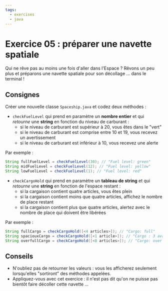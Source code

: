 ```yaml
---
tags:
  - exercises
  - java
---
```


# Exercice 05 : préparer une navette spatiale

Qui ne rêve pas au moins une fois d'aller dans l'Espace ? Rêvons un peu plus et préparons une navette spatiale pour son décollage ... dans le terminal !

## Consignes

Créer une nouvelle classe `Spaceship.java` et codez deux méthodes :

- `checkFuelLevel` qui prend en paramètre un **nombre entier** et qui _retourne_ une **string** en fonction du niveau de carburant :
  - si le niveau de carburant est supérieur à 20, vous êtes dans le "vert"
  - si le niveau de carburant est comprise entre 10 et 19, vous recevez un avertissement
  - si le niveau de carburant est inférieur à 10, vous recevez une alerte

Par exemple :

```java
String fullFuelLevel = checkFuelLevel(30); // "Fuel level: green"
String midFuelLevel = checkFuelLevel(12); // "Fuel level: yellow"
String lowFuelLevel = checkFuelLevel(1); // "Fuel level: red"
```

- `checkCargoHold` qui prend en paramètre un **tableau de string** et qui _retourne_ une **string** en fonction de l'espace restant :
  - si la cargaison contient quatre articles, vous êtes plein
  - si la cargaison contient moins que quatre articles, affichez le nombre de place restant
  - si la cargaison contient plus que quatre articles, alertez avec le nombre de place qui doivent être libérées

Par exemple :

```java
String fullCargo = checkCargoHold([<4 articles>]); // "Cargo: full"
String spaciouxCargo = checkCargoHold([<1 article>]); // "Cargo : 3 available spaces"
String overfullCargo = checkCargoHold([<8 articles>]); // "Cargo: over capacity by 4 items"
```

## Conseils

- N'oubliez pas de retourner les valeurs : vous les afficherez seulement lorsqu'elles "sortiront" des méthodes appelées.
- Appliquez-vous avec cet exercice : il n'est pas dit qu'on ne puisse pas bientôt faire décoller cette navette ...
